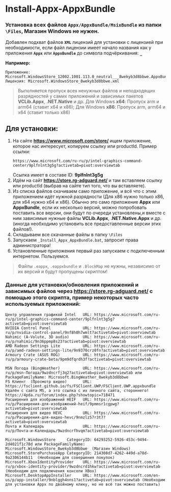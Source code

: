 # Install-Appx-AppxBundle
### Установка всех файлов `Appx/AppxBundle/MsixBundle` из папки `\Files`, Магазин Windows не нужен.

Добавлен подхват файлов **`XML`** лицензий для установки с лицензией при необходимости, если файл лицензии имеет начало названия как у приложения **`Appx`** или **`AppxBundle`** до символа подчёркивания: **`_`**

**Например:**
 ```
 Приложение: Microsoft.WindowsStore_12002.1001.113.0_neutral___8wekyb3d8bbwe.AppxBundle
 Лицензия: Microsoft.WindowsStore_8wekyb3d8bbwe.xml
 ```

 > Выполняется пропуск всех ненужных файлов и неподходящих разрядностей у самих приложений и зависимых пакетов **VCLib.Appx**, **.NET.Native** и др.
 > Для Windows **х64**: Пропуск arm и arm64 (ставит x64 и x86); Для Windows **x86**: Пропуск arm, arm64 и x64 (ставит только x86)

## Для установки:

 1. На сайте **https://www.microsoft.com/store/** ищем приложение, которое нас интересует, копируем ссылку или productId.
    Пример ссылки: 
    ```
    https://www.microsoft.com/ru-ru/p/intel-graphics-command-center/9plfnlnt3g5g?activetab=pivot:overviewtab
    ```
    Ссылка имеет в составе ID: **9plfnlnt3g5g**
 2. Идём на сайт **https://store.rg-adguard.net/** и там вставляем ссылку или productId (выбрав на сайте тип того, что вы вставляете).
 3. Из списка файлов скачиваем само приложение, и всё что с этим приложением идёт нужной разрядности (Для x86 нужно только x86, для x64 нужно x64 и x86).
    Обычно это само приложение **Appx** или **AppxBundle**, если их несколько версий, можно попробовать поставить все версии, они будут по очереди установлены,и вместе с ним зависимые нужные файлы **VCLib.Appx**, **.NET.Native.Appx** и др. (иногда необходимо установить все предоставленные версии этих файлов!).
 4. Складываем все скачанные файлы в папку `\Files`
 5. Запускаем `_Install_Appx_AppxBundle.bat`, запросит права администратора!
 6. Установленные приложения первый раз запускаем с подключенным интернетом. Пользуемся.

 > Файлы `.eappx`, `.eappxbundle` и `.BlockMap` не нужны, независимо от их версий и будут пропущены скриптом!

 ### Данные для установки/обновления приложений и зависимых файлов через **https://store.rg-adguard.net/** с помощью этого скрипта, пример некоторых часто используемых приложений:
 ```
 Центр управления графикой Intel   URL: https://www.microsoft.com/ru-ru/p/intel-graphics-command-center/9plfnlnt3g5g?activetab=pivot:overviewtab
 NVIDIA Control Panel              URL: https://www.microsoft.com/ru-ru/p/nvidia-control-panel/9nf8h0h7wmlt?activetab=pivot:overviewtab
 Nahimic (A-Volute, 3D audio)      URL: https://www.microsoft.com/ru-ru/p/nahimic/9n36ppmp8s23?activetab=pivot:overviewtab
 AMD Radeon Settings Lite          URL: https://www.microsoft.com/ru-ru/p/amd-radeon-settings-lite/9n9370crz0fn?activetab=pivot:overviewtab
 Armoury Crate (ASUS ROG)          URL: https://www.microsoft.com/ru-ru/p/armoury-crate-beta/9pm9dfqrdh3f?activetab=pivot:overviewtab

 MSN Погода (BingWeather)          URL: https://www.microsoft.com/ru-ru/p/msn-Погода/9wzdncrfj3q2?activetab=pivot:overviewtab или PackageFamilyName: Microsoft.BingWeather_8wekyb3d8bbwe
 FS Клиент  (Просмотр видео)       URL: https://fsclient.github.io/fs/FSClient.UWP/FSClient.UWP.appxbundle   Удалён с сайта MS, а это ссылка с их личного сайта, стороннего! https://4pda.ru/forum/index.php?showtopic=718471
 Расширения для изображений HEIF   URL: https://www.microsoft.com/ru-ru/p/Расширения-для-изображений-heif/9pmmsr1cgpwg?activetab=pivot:overviewtab
 Расширения для видео HEVC         URL: https://www.microsoft.com/ru-ru/p/Расширения-для-видео-hevc/9nmzlz57r3t7?activetab=pivot:overviewtab
 Почта и Календарь                 URL: https://www.microsoft.com/ru-ru/p/Почта-и-Календарь/9wzdncrfhvqm?activetab=pivot:overviewtab

 Microsoft.WindowsStore     CategoryID: 64293252-5926-453c-9494-2d4021f1c78d или PackageFamilyName: Microsoft.WindowsStore_8wekyb3d8bbwe  (Магазин Windows)
 Microsoft.StorePurchaseApp CategoryID: 214308d7-4262-449d-a78d-9a2306144b11  (Необходим для совершения покупок)
 Microsoft.XboxIdentityProvider    URL: https://www.microsoft.com/ru-ru/p/xbox-identity-provider/9wzdncrd1hkw?activetab=pivot:overviewtab (Необходим для подключения консоли XBox)
 Microsoft.DesktopAppInstaller     URL: https://www.microsoft.com/en-us/p/app-installer/9nblggh4nns1?activetab=pivot:overviewtab (Необходим для установки Appx по двойному клику, но не всё так можно поставить)
 ```